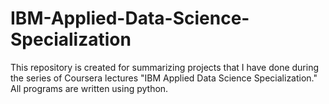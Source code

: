 # IBM-Applied-Data-Science-Specialization
This repository is created for summarizing projects that I have done during the series of Coursera lectures "IBM Applied Data Science Specialization." All programs are written using python.

